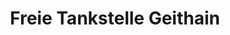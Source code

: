 ---
title: "1. Freie Tankstelle Geithain"
url: /geithain/1-freie-tankstelle-geithain/
shop: Allgemein
---